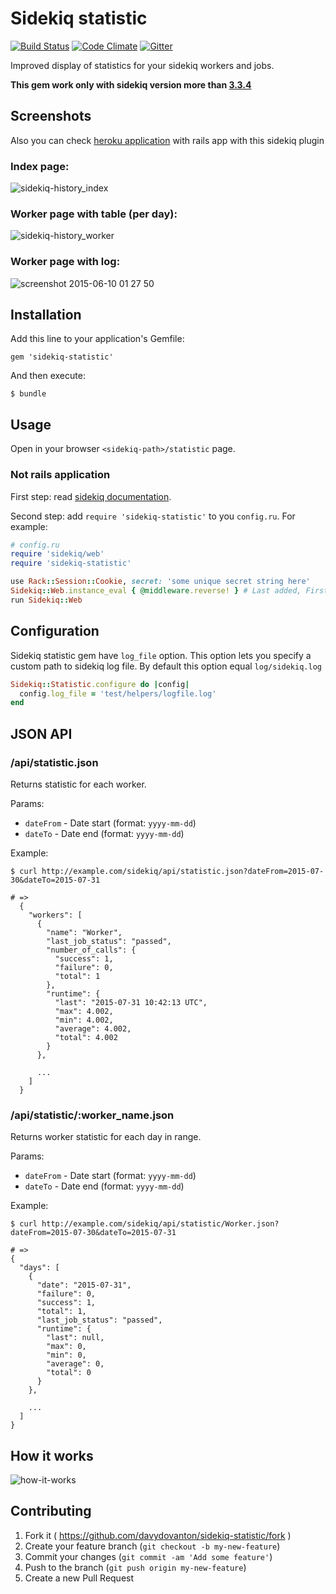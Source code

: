 # Sidekiq statistic

[![Build Status](https://travis-ci.org/davydovanton/sidekiq-statistic.svg)](https://travis-ci.org/davydovanton/sidekiq-statistic) [![Code Climate](https://codeclimate.com/github/davydovanton/sidekiq-history/badges/gpa.svg)](https://codeclimate.com/github/davydovanton/sidekiq-history) [![Gitter](https://badges.gitter.im/Join%20Chat.svg)](https://gitter.im/davydovanton/sidekiq-history?utm_source=badge&utm_medium=badge&utm_campaign=pr-badge)

Improved display of statistics for your sidekiq workers and jobs.

**This gem work only with sidekiq version more than [3.3.4](https://github.com/mperham/sidekiq/releases/tag/v3.3.4)**

## Screenshots
Also you can check <a href="https://sidekiq-history-gem.herokuapp.com/sidekiq/statistic" target="_blank">heroku application</a> with rails app with this sidekiq plugin

### Index page:
![sidekiq-history_index](https://cloud.githubusercontent.com/assets/1147484/8071172/1708e3b0-0f10-11e5-84cf-86a910f5ecc2.png)

### Worker page with table (per day):
![sidekiq-history_worker](https://cloud.githubusercontent.com/assets/1147484/8071171/1706924a-0f10-11e5-9ddc-8aeeb7f5c794.png)

### Worker page with log:
![screenshot 2015-06-10 01 27 50](https://cloud.githubusercontent.com/assets/1147484/8071166/0edd7688-0f10-11e5-9841-0572ab5704e3.jpg)

## Installation
Add this line to your application's Gemfile:

    gem 'sidekiq-statistic'

And then execute:

    $ bundle

## Usage
Open in your browser `<sidekiq-path>/statistic` page.

### Not rails application
First step: read [sidekiq documentation](https://github.com/mperham/sidekiq/wiki/Monitoring#standalone).

Second step: add `require 'sidekiq-statistic'` to you `config.ru`. For example:
``` ruby
# config.ru
require 'sidekiq/web'
require 'sidekiq-statistic'

use Rack::Session::Cookie, secret: 'some unique secret string here'
Sidekiq::Web.instance_eval { @middleware.reverse! } # Last added, First Run
run Sidekiq::Web
```

## Configuration
Sidekiq statistic gem have `log_file` option. This option lets you specify a custom path to sidekiq log file. By default this option equal `log/sidekiq.log`

``` ruby
Sidekiq::Statistic.configure do |config|
  config.log_file = 'test/helpers/logfile.log'
end
```

## JSON API
### /api/statistic.json
Returns statistic for each worker.

Params:
  * `dateFrom` - Date start (format: `yyyy-mm-dd`)
  * `dateTo` - Date end (format: `yyyy-mm-dd`)

Example:
```
$ curl http://example.com/sidekiq/api/statistic.json?dateFrom=2015-07-30&dateTo=2015-07-31

# =>
  {
    "workers": [
      {
        "name": "Worker",
        "last_job_status": "passed",
        "number_of_calls": {
          "success": 1,
          "failure": 0,
          "total": 1
        },
        "runtime": {
          "last": "2015-07-31 10:42:13 UTC",
          "max": 4.002,
          "min": 4.002,
          "average": 4.002,
          "total": 4.002
        }
      },

      ...
    ]
  }
```

### /api/statistic/:worker_name.json
Returns worker statistic for each day in range.

Params:
  * `dateFrom` - Date start (format: `yyyy-mm-dd`)
  * `dateTo` - Date end (format: `yyyy-mm-dd`)

Example:
```
$ curl http://example.com/sidekiq/api/statistic/Worker.json?dateFrom=2015-07-30&dateTo=2015-07-31

# =>
{
  "days": [
    {
      "date": "2015-07-31",
      "failure": 0,
      "success": 1,
      "total": 1,
      "last_job_status": "passed",
      "runtime": {
        "last": null,
        "max": 0,
        "min": 0,
        "average": 0,
        "total": 0
      }
    },

    ...
  ]
}
```

## How it works
![how-it-works](https://cloud.githubusercontent.com/assets/1147484/8802272/fc0a1302-2fc8-11e5-86a5-817409259338.png)

## Contributing
1. Fork it ( https://github.com/davydovanton/sidekiq-statistic/fork )
2. Create your feature branch (`git checkout -b my-new-feature`)
3. Commit your changes (`git commit -am 'Add some feature'`)
4. Push to the branch (`git push origin my-new-feature`)
5. Create a new Pull Request
